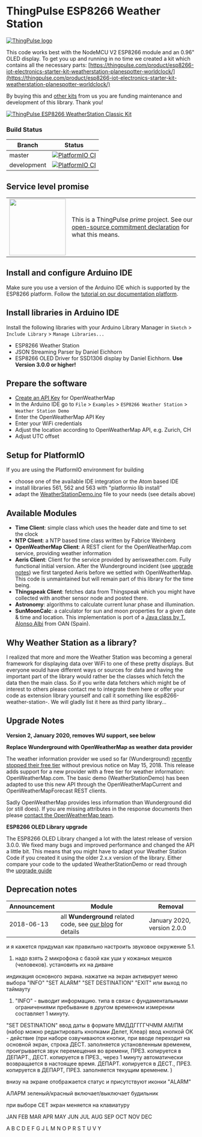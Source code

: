 # ThingPulse ESP8266 Weather Station


[![ThingPulse logo](https://thingpulse.com/assets/ThingPulse-w300.svg)](https://thingpulse.com)


This code works best with the NodeMCU V2 ESP8266 module and an 0.96" OLED display.
To get you up and running in no time we created a kit which contains all the necessary parts:
[https://thingpulse.com/product/esp8266-iot-electronics-starter-kit-weatherstation-planespotter-worldclock/](https://thingpulse.com/product/esp8266-iot-electronics-starter-kit-weatherstation-planespotter-worldclock/)

By buying this and [other kits](https://thingpulse.com/shop/) from us you are funding maintenance and  development of this library. Thank you!

[![ThingPulse ESP8266 WeatherStation Classic Kit](resources/ThingPulse-ESP8266-Weather-Station.jpeg)](https://thingpulse.com/product/esp8266-iot-electronics-starter-kit-weatherstation-planespotter-worldclock/)

### Build Status

| Branch  | Status |
| ------------- | ------------- |
| master  | [![PlatformIO CI](https://github.com/ThingPulse/esp8266-weather-station/actions/workflows/main.yml/badge.svg)](https://github.com/ThingPulse/esp8266-weather-station/actions)  |
| development  | [![PlatformIO CI](https://github.com/ThingPulse/esp8266-weather-station/actions/workflows/main.yml/badge.svg?branch=development)](https://github.com/ThingPulse/esp8266-weather-station/actions)  |

## Service level promise

<table><tr><td><img src="https://thingpulse.com/assets/ThingPulse-open-source-prime.png" width="150">
</td><td>This is a ThingPulse <em>prime</em> project. See our <a href="https://thingpulse.com/about/open-source-commitment/">open-source commitment declaration</a> for what this means.</td></tr></table>

## Install and configure Arduino IDE

Make sure you use a version of the Arduino IDE which is supported by the ESP8266 platform. Follow the [tutorial on our documentation platform](https://docs.thingpulse.com/how-tos/Arduino-IDE-for-ESP8266/).

## Install libraries in Arduino IDE

Install the following libraries with your Arduino Library Manager in `Sketch` > `Include Library` > `Manage Libraries...`
* ESP8266 Weather Station
* JSON Streaming Parser by Daniel Eichhorn
* ESP8266 OLED Driver for SSD1306 display by Daniel Eichhorn. **Use Version 3.0.0 or higher!**

## Prepare the software
* [Create an API Key](https://docs.thingpulse.com/how-tos/openweathermap-key/) for OpenWeatherMap
* In the Arduino IDE go to `File` > `Examples` > `ESP8266 Weather Station` > `Weather Station Demo`
* Enter the OpenWeatherMap API Key
* Enter your WiFi credentials
* Adjust the location according to OpenWeatherMap API, e.g. Zurich, CH
* Adjust UTC offset

## Setup for PlatformIO

If you are using the PlatformIO environment for building

* choose one of the available IDE integration or the Atom based IDE
* install libraries 561, 562 and 563 with "platformio lib install"
* adapt the [WeatherStationDemo.ino](examples/WeatherStationDemo/WeatherStationDemo.ino) file to your needs (see details above)


## Available Modules
* **Time Client**: simple class which uses the header date and time to set the clock
* **NTP Client**: a NTP based time class written by Fabrice Weinberg
* **OpenWeatherMap Client**: A REST client for the OpenWeatherMap.com service, providing weather information
* **Aeris Client**: Client for the service provided by aerisweather.com. Fully functional initial version. After the Wunderground incident (see [upgrade notes](#upgrade-notes)) we first targeted Aeris before we settled with OpenWeatherMap. This code is unmaintained but will remain part of this library for the time being.
* **Thingspeak Client**: fetches data from Thingspeak which you might have collected with another sensor node and posted there.
* **Astronomy**: algorithms to calculate current lunar phase and illumination.
* **SunMoonCalc**: a calculator for sun and moon properties for a given date & time and location. This implementation is port of a [Java class by T. Alonso Albi](http://conga.oan.es/~alonso/doku.php?id=blog:sun_moon_position) from OAN (Spain).

## Why Weather Station as a library?

I realized that more and more the Weather Station was becoming a general framework for displaying data over WiFi to one of these pretty displays. But everyone would have different ways or sources for data and having the important part of the library would rather be the classes which fetch the data then the main class.
So if you write data fetchers which might be of interest to others please contact me to integrate them here or offer your code as extension library yourself and call it something like esp8266-weather-station-<yourservice>.
We will gladly list it here as third party library...

## Upgrade Notes

**Version 2, January 2020, removes WU support, see below**

**Replace Wunderground with OpenWeatherMap as weather data provider**

The weather information provider we used so far (Wunderground) [recently stopped their free tier](https://thingpulse.com/weather-underground-no-longer-providing-free-api-keys/) without previous notice on May 15, 2018. This release adds support for a new provider with a free tier for weather information: OpenWeatherMap.com. The basic demo (WeatherStationDemo) has been adapted to use this new API through the OpenWeatherMapCurrent and OpenWeatherMapForecast REST clients.

Sadly OpenWeatherMap provides less information than Wunderground did (or still does). If you are missing attributes in the response documents then please [contact the OpenWeatherMap team](https://openweathermap.desk.com/customer/portal/emails/new).

**ESP8266 OLED Library upgrade**

The ESP8266 OLED Library changed a lot with the latest release of version 3.0.0. We fixed many bugs and improved performance and changed the API a little bit. This means that you might have to adapt your Weather Station Code if you created it using the older 2.x.x version of the library. Either compare your code to the updated WeatherStationDemo or read through the [upgrade guide](https://github.com/ThingPulse/esp8266-oled-ssd1306/blob/master/UPGRADE-3.0.md)

## Deprecation notes

| Announcement  | Module  | Removal  |
|---------------|---------|----------|
| 2018-06-13    | all **Wunderground** related code, see [our blog](https://thingpulse.com/hello-openweathermap-bye-bye-wunderground/) for details  | January 2020, version 2.0.0  |


и я кажется придумал как правильно настроить звуковое окружение 5.1.
1. надо взять 2 микрофона с базой как уши у кожаных мешков (человеков).
установить их на диване

индикация основного экрана.
нажатие на экран активирует меню выбора 
"INFO" "SET ALARM"  "SET DESTINATION" "EXIT" или выход по таймауту

1. "INFO" - выводит информацию. типа
в связи с фундаментальными ограничениями пребывание в другом временном измерении составляет 1 минуту.

"SET DESTINATION" ввод даты в формате ММДДГГГГЧЧММ АМ/ПМ (набор можно редактировать кнопками Делет, Клеар)
ввод кнопкой ОК - действие (при наборе озвучиваются кнопки, при вводе переходит на основной экран, строка ДЕСТ. заполняется установленным временем, проигрывается звук перемещения во времени, ПРЕЗ. копируется в ДЕПАРТ., ДЕСТ. копируется в ПРЕЗ., через 1 минуту автоматически возвращается в настоящее время.  ДЕПАРТ. копируется в ДЕСТ., ПРЕЗ. копируется в ДЕПАРТ, ПРЕЗ. заполняется текущим временем.
 )


внизу на экране отображается статус и присутствуют иконки 
"ALARM"

АЛАРМ зеленый/красный включает/выключает будильник

при выборе СЕТ экран меняется на клавиатуру
 
JAN
FEB
MAR
APR
MAY
JUN
JUL
AUG
SEP
OCT
NOV
DEC

A B C D E F G J L M N O P R S T U V Y